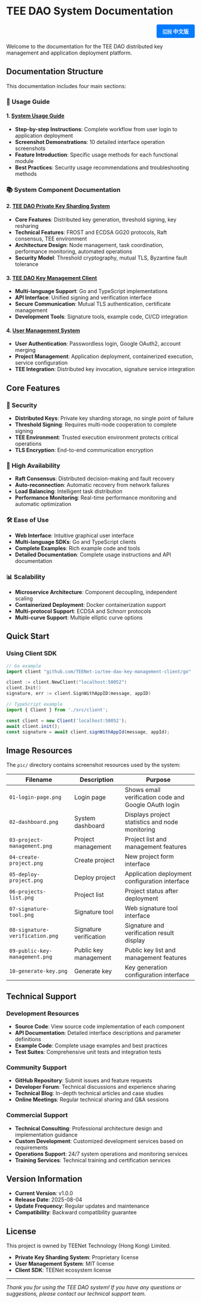# TEE DAO System Documentation

<div align="right">
  <a href="README-zh.md" style="display: inline-block; padding: 8px 16px; background-color: #007bff; color: white; text-decoration: none; border-radius: 4px; font-weight: bold;">
    🇨🇳 中文版
  </a>
</div>

Welcome to the documentation for the TEE DAO distributed key management and application deployment platform.

## Documentation Structure

This documentation includes four main sections:

### 📖 Usage Guide

#### 1. [System Usage Guide](system-usage-guide-en.md)
- **Step-by-step Instructions**: Complete workflow from user login to application deployment
- **Screenshot Demonstrations**: 10 detailed interface operation screenshots
- **Feature Introduction**: Specific usage methods for each functional module
- **Best Practices**: Security usage recommendations and troubleshooting methods

### 📚 System Component Documentation

#### 2. [TEE DAO Private Key Sharding System](tee-dao-key-management-system-en.md)
- **Core Features**: Distributed key generation, threshold signing, key resharing
- **Technical Features**: FROST and ECDSA GG20 protocols, Raft consensus, TEE environment
- **Architecture Design**: Node management, task coordination, performance monitoring, automated operations
- **Security Model**: Threshold cryptography, mutual TLS, Byzantine fault tolerance

#### 3. [TEE DAO Key Management Client](tee-dao-key-management-client-en.md)
- **Multi-language Support**: Go and TypeScript implementations
- **API Interface**: Unified signing and verification interface
- **Secure Communication**: Mutual TLS authentication, certificate management
- **Development Tools**: Signature tools, example code, CI/CD integration

#### 4. [User Management System](user-management-system-en.md)
- **User Authentication**: Passwordless login, Google OAuth2, account merging
- **Project Management**: Application deployment, containerized execution, service configuration
- **TEE Integration**: Distributed key invocation, signature service integration

## Core Features

### 🔐 Security
- **Distributed Keys**: Private key sharding storage, no single point of failure
- **Threshold Signing**: Requires multi-node cooperation to complete signing
- **TEE Environment**: Trusted execution environment protects critical operations
- **TLS Encryption**: End-to-end communication encryption

### 🚀 High Availability
- **Raft Consensus**: Distributed decision-making and fault recovery
- **Auto-reconnection**: Automatic recovery from network failures
- **Load Balancing**: Intelligent task distribution
- **Performance Monitoring**: Real-time performance monitoring and automatic optimization

### 🛠️ Ease of Use
- **Web Interface**: Intuitive graphical user interface
- **Multi-language SDKs**: Go and TypeScript clients
- **Complete Examples**: Rich example code and tools
- **Detailed Documentation**: Complete usage instructions and API documentation

### 📊 Scalability
- **Microservice Architecture**: Component decoupling, independent scaling
- **Containerized Deployment**: Docker containerization support
- **Multi-protocol Support**: ECDSA and Schnorr protocols
- **Multi-curve Support**: Multiple elliptic curve options

## Quick Start
### Using Client SDK
```go
// Go example
import client "github.com/TEENet-io/tee-dao-key-management-client/go"

client := client.NewClient("localhost:50052")
client.Init()
signature, err := client.SignWithAppID(message, appID)
```

```typescript
// TypeScript example
import { Client } from './src/client';

const client = new Client('localhost:50052');
await client.init();
const signature = await client.signWithAppId(message, appId);
```

## Image Resources

The `pic/` directory contains screenshot resources used by the system:

| Filename | Description | Purpose |
|----------|-------------|---------|
| `01-login-page.png` | Login page | Shows email verification code and Google OAuth login |
| `02-dashboard.png` | System dashboard | Displays project statistics and node monitoring |
| `03-project-management.png` | Project management | Project list and management features |
| `04-create-project.png` | Create project | New project form interface |
| `05-deploy-project.png` | Deploy project | Application deployment configuration interface |
| `06-projects-list.png` | Project list | Project status after deployment |
| `07-signature-tool.png` | Signature tool | Web signature tool interface |
| `08-signature-verification.png` | Signature verification | Signature and verification result display |
| `09-public-key-management.png` | Public key management | Public key list and management features |
| `10-generate-key.png` | Generate key | Key generation configuration interface |

## Technical Support

### Development Resources
- **Source Code**: View source code implementation of each component
- **API Documentation**: Detailed interface descriptions and parameter definitions
- **Example Code**: Complete usage examples and best practices
- **Test Suites**: Comprehensive unit tests and integration tests

### Community Support
- **GitHub Repository**: Submit issues and feature requests
- **Developer Forum**: Technical discussions and experience sharing
- **Technical Blog**: In-depth technical articles and case studies
- **Online Meetings**: Regular technical sharing and Q&A sessions

### Commercial Support
- **Technical Consulting**: Professional architecture design and implementation guidance
- **Custom Development**: Customized development services based on requirements
- **Operations Support**: 24/7 system operations and monitoring services
- **Training Services**: Technical training and certification services

## Version Information

- **Current Version**: v1.0.0
- **Release Date**: 2025-08-04
- **Update Frequency**: Regular updates and maintenance
- **Compatibility**: Backward compatibility guarantee

## License

This project is owned by TEENet Technology (Hong Kong) Limited.
- **Private Key Sharding System**: Proprietary license
- **User Management System**: MIT license
- **Client SDK**: TEENet ecosystem license

---

*Thank you for using the TEE DAO system! If you have any questions or suggestions, please contact our technical support team.*
